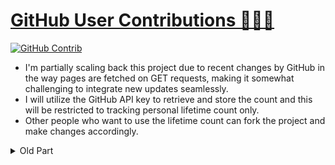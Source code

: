 # [GitHub User Contributions 👨🏻‍💻](https://github.com/ankitsumitg/github-user-contributions)
<a href="https://github.com/ankitsumitg"><img src="https://img.shields.io/github/actions/workflow/status/ankitsumitg/github-user-contributions/python_build.yml?logo=github&style=for-the-badge" alt="GitHub Contrib"></a>

- I'm partially scaling back this project due to recent changes by GitHub in the way pages are fetched on GET requests, making it somewhat challenging to integrate new updates seamlessly.
- I will utilize the GitHub API key to retrieve and store the count and this will be restricted to tracking personal lifetime count only.
- Other people who want to use the lifetime count can fork the project and make changes accordingly.

<details>
  <summary>Old Part</summary>
  
* Simple api to get GitHub `user contributions` ( No GitHub api key is needed ).
* Simply use the raw Json once your username is updated. ( Typically, within a minute or so )
* Any help/suggestions are welcome ⚡ 👍🏻
## Usage
* Comment your username in the [discussion thread](https://github.com/ankitsumitg/github-user-contributions/discussions/1)
  * Format: `@username`
  * This is a one time process only
* Wait for the `python_build` workflow to complete
  * Workflow will take about 1 minute to complete
  * Your contributions will be updated once workflow `completes`
* Check the `end-points` with your username mentioned below
* Since the response is in json, you can use it however you like it!
* Also, your contributions will be `updated every day at 00:00 UTC` 😀


## Endpoints
* These are the endpoints that you can use with your username:
* Right now the response has 
  * `username: str`
  * `fullname: str`
  * `contributions: int`

| No. | Endpoint                                                                                                            | Parameters                  | Description                         | Example                                                                                                         |
|-----|---------------------------------------------------------------------------------------------------------------------|-----------------------------|-------------------------------------|-----------------------------------------------------------------------------------------------------------------|
| 1   | ```https://raw.githubusercontent.com/ankitsumitg/github-user-contributions/main/api/v1/username/YYYY/MM/DD.json ``` | `username` `YYYY` `MM` `DD` | Contribution for a particular Day   | https://raw.githubusercontent.com/ankitsumitg/github-user-contributions/main/api/v1/ankitsumitg/2022/07/17.json |
| 2   | ```https://raw.githubusercontent.com/ankitsumitg/github-user-contributions/main/api/v1/username/YYYY/MM.json ```    | `username` `YYYY` `MM`      | Contribution for a particular Month | https://raw.githubusercontent.com/ankitsumitg/github-user-contributions/main/api/v1/ankitsumitg/2022/07.json    |
| 3   | ```https://raw.githubusercontent.com/ankitsumitg/github-user-contributions/main/api/v1/username/YYYY.json ```       | `username` `YYYY`           | Contribution for a particular Year  | https://raw.githubusercontent.com/ankitsumitg/github-user-contributions/main/api/v1/ankitsumitg/2022.json       |
| 4   | ```https://raw.githubusercontent.com/ankitsumitg/github-user-contributions/main/api/v1/username/LASTYEAR.json ```   | `username`                  | Contribution since Last Year        | https://raw.githubusercontent.com/ankitsumitg/github-user-contributions/main/api/v1/ankitsumitg/LASTYEAR.json   |
| 5   | ```https://raw.githubusercontent.com/ankitsumitg/github-user-contributions/main/api/v1/username/LIFETIME.json ```   | `username`                  | Contribution all Lifetime 😎        | https://raw.githubusercontent.com/ankitsumitg/github-user-contributions/main/api/v1/ankitsumitg/LIFETIME.json   |

## Sample response for 1st example endpoint
```json
  {
    "username": "ankitsumitg", 
    "fullname": "Ankit Gupta", 
    "contribution": 9
  }
```
## Support for [shields.io](https://shields.io) badge
<img
    src="https://img.shields.io/badge/dynamic/json?color=green&label=contribution&style=for-the-badge&logo=github&query=contribution&url=https%3A%2F%2Fraw.githubusercontent.com%2Fankitsumitg%2Fgithub-user-contributions%2Fmain%2Fapi%2Fv1%2Fankitsumitg%2FLIFETIME.json"
    alt="Contribution Badge">
```html
<img src="https://img.shields.io/badge/dynamic/json?color=green&label=contribution&style=for-the-badge&logo=github&query=contribution&url=https://raw.githubusercontent.com/ankitsumitg/github-user-contributions/main/api/v1/username/LIFETIME.json" alt="Contribution Badge">
```
* Change the url parameter accordingly
* Refer [shields.io](https://shields.io) Dynamic badge documentation to make the badge to your liking 😍


## Internal Working
* Internally, the `github-user-contributions` runs a `python` script that crawls and scrapes the `skyline-contributions` from GitHub users page
* Everything happens asynchronously
* `python_build` workflow runs the script and updates the `user contributions`

## Notes
* If a user did not make private contributions visible on GitHub profile, then only `public contributions` will be counted

## License
[![License: MIT](https://img.shields.io/badge/License-MIT-green.svg?style=for-the-badge)](https://opensource.org/licenses/MIT)

## Contributors
<a href="https://github.com/ankitsumitg/github-user-contributions/graphs/contributors">
  <img src="https://contrib.rocks/image?repo=ankitsumitg/github-user-contributions" />
</a>

# [GitHub User Contributions 👨🏻‍💻](https://github.com/ankitsumitg/github-user-contributions)

* [GitHub Link](https://github.com/ankitsumitg/github-user-contributions)
* Simply use the raw Json once your username is updated. (Typically, within a minute or so. See: [Usage](https://github.com/ankitsumitg/github-user-contributions#usage))
* Any help/suggestions are welcome ⚡ 👍🏻
* Would really appreciate any improvements/contributions 😊
* Types
   * Day Wise
   * Month Wise
   * Year Wise
   * Since Last Year
   * Lifetime
* Do checkout 😊👍🏻

 
</details>
